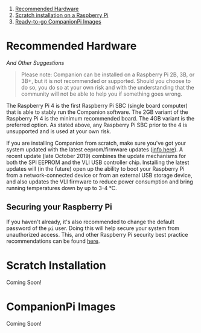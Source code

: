 1. [Recommended Hardware](https://github.com/bitfocus/companion/wiki/Raspberry-Pi#recommended-hardware)
2. [Scratch installation on a Raspberry Pi](https://github.com/bitfocus/companion/wiki/Raspberry-Pi#scratch-installation)
3. [Ready-to-go CompanionPi Images](https://github.com/bitfocus/companion/wiki/Raspberry-Pi#companionpi-images)

# Recommended Hardware
_And Other Suggestions_
> Please note: Companion can be installed on a Raspberry Pi 2B, 3B, or 3B+, but it is not recommended or supported. Should you choose to do so, you do so at your own risk and with the understanding that the community will not be able to help you if something goes wrong.

The Raspberry Pi 4 is the first Raspberry Pi SBC (single board computer) that is able to stably run the Companion software. The 2GB variant of the Raspberry Pi 4 is the minimum recommended board. The  4GB variant is the preferred option. As stated above, any Raspberry Pi SBC prior to the 4 is unsupported and is used at your own risk.

If you are installing Companion from scratch, make sure you've got your system updated with the latest eeprom/firmware updates ([info here](https://www.raspberrypi.org/forums/viewtopic.php?t=255001)). A recent update (late October 2019) combines the update mechanisms for both the SPI EEPROM and the VLI USB controller chip. Installing the latest updates will (in the future) open up the ability to boot your Raspberry Pi from a network-connected device or from an external USB storage device, and also updates the VLI firmware to reduce power consumption and bring running temperatures down by up to 3-4 °C.

## Securing your Raspberry Pi
If you haven't already, it's also recommended to change the default password of the `pi` user. Doing this will help secure your system from unauthorized access. This, and other Raspberry Pi security best practice recommendations can be found [here](https://www.raspberrypi.org/documentation/configuration/security.md).

# Scratch Installation
Coming Soon!

# CompanionPi Images
Coming Soon!